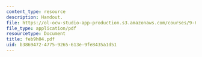```yaml
---
content_type: resource
description: Handout.
file: https://ol-ocw-studio-app-production.s3.amazonaws.com/courses/9-65-cognitive-processes-spring-2004/b386947247759265613e9fe8435a1d51_feb9h04.pdf
file_type: application/pdf
resourcetype: Document
title: feb9h04.pdf
uid: b3869472-4775-9265-613e-9fe8435a1d51
---
```

